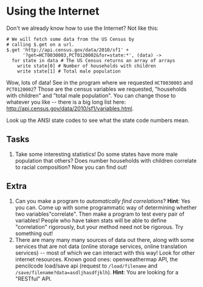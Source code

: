 Using the Internet
==================
Don't we already know how to use the Internet? Not like this:
```
# We will fetch some data from the US Census by
# calling $.get on a url.
$.get 'http://api.census.gov/data/2010/sf1' +
      '?get=HCT0030003,PCT0120002&for=state:*', (data) ->
  for state in data # The US Census returns an array of arrays
    write state[0] # Number of households with children
    write state[1] # Total male population
```

Wow, lots of data! See in the program where we requested `HCT0030003` and `PCT0120002`? Those are the census variables we requested, "households with children" and "total male population". You can change those to whatever you like -- there is a big long list here: http://api.census.gov/data/2010/sf1/variables.html.

Look up the ANSI state codes to see what the state code numbers mean.

Tasks
-----
  1. Take some interesting statistics! Do some states have more male population that others? Does number households with children correlate to racial composition? Now you can find out!

Extra
-----
  1. Can you make a program to *automatically find correlations*? **Hint**: Yes you can. Come up with some programmatic way of determining whether two variables"correlate". Then make a program to test every pair of variables! People who have taken stats will be able to define "correlation" rigorously, but your method need not be rigorous. Try something out!
  2. There are many many many sources of data out there, along with some services that are not data (online storage services, online translation services) -- most of which we can interact with this way! Look for other internet resources. Known good ones: openweathermap API, the pencilcode load/save api (request to `/load/filename` and `/save/filename?data=asdljhasdfjklh`). **Hint**: You are looking for a "RESTful" API.
